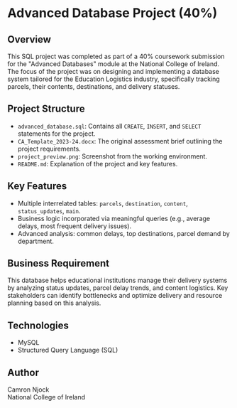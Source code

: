 # Advanced Database Project (40%)

## Overview

This SQL project was completed as part of a 40% coursework submission for the "Advanced Databases" module at the National College of Ireland. The focus of the project was on designing and implementing a database system tailored for the Education Logistics industry, specifically tracking parcels, their contents, destinations, and delivery statuses.

## Project Structure

- `advanced_database.sql`: Contains all `CREATE`, `INSERT`, and `SELECT` statements for the project.
- `CA_Template_2023-24.docx`: The original assessment brief outlining the project requirements.
- `project_preview.png`: Screenshot from the working environment.
- `README.md`: Explanation of the project and key features.

## Key Features

- Multiple interrelated tables: `parcels`, `destination`, `content`, `status_updates`, `main`.
- Business logic incorporated via meaningful queries (e.g., average delays, most frequent delivery issues).
- Advanced analysis: common delays, top destinations, parcel demand by department.

## Business Requirement

This database helps educational institutions manage their delivery systems by analyzing status updates, parcel delay trends, and content logistics. Key stakeholders can identify bottlenecks and optimize delivery and resource planning based on this analysis.

## Technologies

- MySQL
- Structured Query Language (SQL)

## Author

Camron Njock  
National College of Ireland
